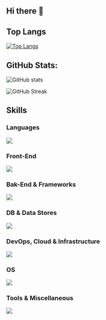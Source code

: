 ## Hi there 👋

<!--
**takanoriyanagitani/takanoriyanagitani** is a ✨ _special_ ✨ repository because its `README.md` (this file) appears on your GitHub profile.

Here are some ideas to get you started:

- 🔭 I’m currently working on ...
- 🌱 I’m currently learning ...
- 👯 I’m looking to collaborate on ...
- 🤔 I’m looking for help with ...
- 💬 Ask me about ...
- 📫 How to reach me: ...
- 😄 Pronouns: ...
- ⚡ Fun fact: ...
-->

## Top Langs

[![Top Langs](https://github-readme-stats.vercel.app/api/top-langs/?username=takanoriyanagitani&layout=compact)](https://github.com/takanoriyanagitani/github-readme-stats)

## GitHub Stats:
	
![GitHub stats](https://github-readme-stats.vercel.app/api?username=takanoriyanagitani&show_icons=true&theme=radical)
	
![GitHub Streak](https://streak-stats.demolab.com?user=takanoriyanagitani&theme=radical)

## Skills

### Languages

<p align="left">
  <a href="https://skillicons.dev">
    <img src="https://skillicons.dev/icons?i=js,bash,c,cs,cpp,fortran,go,java,lua,perl,ps,php,powershell,py,ruby,rust,swift,ts,wasm" />
  </a>
</p>

### Front-End

<p align="left">
  <a href="https://skillicons.dev">
    <img src="https://skillicons.dev/icons?i=html,css,react,d3,htmx,jquery,selenium,svg,wasm,webpack" />
  </a>
</p>

### Bak-End & Frameworks

<p align="left">
  <a href="https://skillicons.dev">
    <img src="https://skillicons.dev/icons?i=nodejs,express,actix,deno,dotnet,hibernate,jest,maven,wasm,npm,yarn" />
  </a>
</p>

### DB & Data Stores

<p align="left">
  <a href="https://skillicons.dev">
    <img src="https://skillicons.dev/icons?i=postgres,mongodb,mysql,redis,sqlite" />
  </a>
</p>

### DevOps, Cloud & Infrastructure

<p align="left">
  <a href="https://skillicons.dev">
    <img src="https://skillicons.dev/icons?i=ansible,aws,docker,gcp,githubactions,grafana,kubernetes,nginx,prometheus,terraform" />
  </a>
</p>

### OS

<p align="left">
  <a href="https://skillicons.dev">
    <img src="https://skillicons.dev/icons?i=debian,linux,ubuntu,windows" />
  </a>
</p>

### Tools & Miscellaneous

<p align="left">
  <a href="https://skillicons.dev">
    <img src="https://skillicons.dev/icons?i=cmake,eclipse,emacs,git,github,gitlab,gmail,jest,latex,md,matlab,npm,octave,qt,regex,stackoverflow,selenium,vim,visualstudio,vscode,yarn" />
  </a>
</p>

<!--
### All

<p align="left">
  <a href="https://skillicons.dev">
    <img src="https://skillicons.dev/icons?i=js,html,css,react,nodejs,express,postgres,actix,ansible,apple,aws,bash,c,cs,cpp,cmake,d3,debian,deno,docker,dotnet,eclipse,emacs,fortran,gcp,git,github,githubactions,gitlab,gmail,go,grafana,hibernate,html,htmx,java,jest,jquery,kubernetes,latex,linux,lua,md,matlab,maven,mongodb,mysql,nginx,npm,octave,perl,ps,php,powershell,prometheus,py,qt,redis,regex,ruby,rust,sqlite,stackoverflow,selenium,svg,swift,terraform,ts,ubuntu,vim,visualstudio,vscode,wasm,webpack,windows,yarn" />
  </a>
</p>
-->
